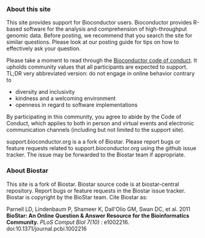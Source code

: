 
### About this site

This site provides support for Bioconductor users. Bioconductor provides
R-based software for the analysis and comprehension of high-throughput genomic
data. Before posting, we recommend that you search the site for similar
questions. Please look at our posting guide for tips on how to effectively ask
your question.

Please take a moment to read through the [Bioconductor code of conduct](https://bioconductor.org/about/code-of-conduct/). 
It upholds community values that all participants are expected to support. 
TL;DR very abbreviated version: do not engage in online behavior contrary to

* diversity and inclusivity
* kindness and a welcoming environment
* openness in regard to software implementations

By participating in this community, you agree to abide by the Code of Conduct, 
which applies to both in person and virtual events and electronic communication 
channels (including but not limited to the support site).

support.bioconductor.org is a a fork of Biostar. Please report bugs or feature
requests related to support.bioconductor.org using the github issue tracker.
The issue may be forwarded to the Biostar team if appropriate.

### About Biostar

This site is a fork of Biostar. Biostar source code is at biostar-central
repository. Report bugs or feature requests in the Biostar  issue tracker.
Biostar is copyright by the BioStar team. Cite Biostar as:

Parnell LD, Lindenbaum P, Shameer K, Dall'Olio GM, Swan DC, et al. 2011
**BioStar: An Online Question & Answer Resource for the Bioinformatics
Community.**  *PLoS Comput Biol 7(10)* : e1002216.
doi:10.1371/journal.pcbi.1002216
